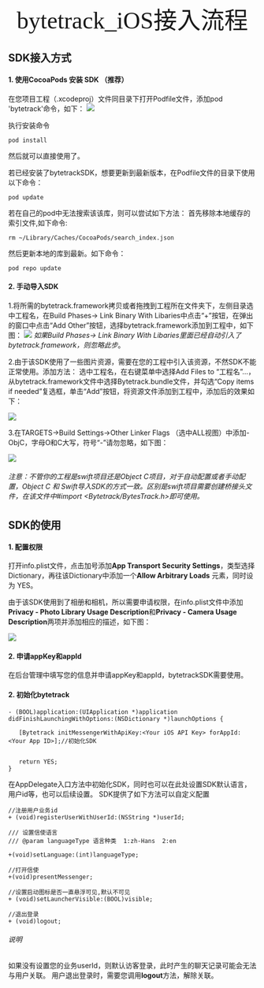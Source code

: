 <center><font face="微软雅黑" size=10>bytetrack_iOS接入流程</font></center>


## SDK接入方式
 #### 1. 使用CocoaPods 安装 SDK （推荐）
 在您项目工程（.xcodeproj）文件同目录下打开Podfile文件，添加pod 'bytetrack'命令，如下：
 ![](http://gitlab.byteslink.com/vuepress/picgo/-/raw/master/pictures/2022/09/2_14_27_23_8BBA5441-1485-473C-8087-DBD6895CA584.png)
 
 执行安装命令
 ```
pod install
```
然后就可以直接使用了。

若已经安装了bytetrackSDK，想要更新到最新版本，在Podfile文件的目录下使用以下命令：
 ```
pod update 
```
若在自己的pod中无法搜索该该库，则可以尝试如下方法：
 首先移除本地缓存的索引文件,如下命令:
 ```
rm ~/Library/Caches/CocoaPods/search_index.json
```
 然后更新本地的库到最新。如下命令：
 ```
pod repo update
```
#### 2. 手动导入SDK 
 1.将所需的bytetrack.framework拷贝或者拖拽到工程所在文件夹下，左侧目录选中工程名，在Build Phases-> Link Binary With Libaries中点击“+”按钮，在弹出的窗口中点击“Add Other”按钮，选择bytetrack.framework添加到工程中，如下图：
![](http://gitlab.byteslink.com/vuepress/picgo/-/raw/master/pictures/2022/09/2_14_27_49_FCDF2382-9AB2-4E3A-B1A2-AD652B39D424.png)
*如果Build Phases-> Link Binary With Libaries里面已经自动引入了bytetrack.framework，则忽略此步*。  

2.由于该SDK使用了一些图片资源，需要在您的工程中引入该资源，不然SDK不能正常使用。添加方法： 选中工程名，在右键菜单中选择Add Files to “工程名”…，从bytetrack.framework文件中选择Bytetrack.bundle文件，并勾选“Copy items if needed”复选框，单击“Add”按钮，将资源文件添加到工程中，添加后的效果如下：

![](http://gitlab.byteslink.com/vuepress/picgo/-/raw/master/pictures/2022/09/2_14_28_15_72A0D769-3C13-488E-86BF-EA8BB19CC03E.png)

3.在TARGETS->Build Settings->Other Linker Flags （选中ALL视图）中添加-ObjC，字母O和C大写，符号“-”请勿忽略，如下图：

![](http://gitlab.byteslink.com/vuepress/picgo/-/raw/master/pictures/2022/09/2_14_28_36_EEBBBE2E-DC6A-4A56-8F66-94082C9F407F.png)


###### 注意：不管你的工程是swift项目还是Object C项目，对于自动配置或者手动配置，Object C 和 Swift导入SDK的方式一致。区别是swift项目需要创建桥接头文件，在该文件中#import <Bytetrack/BytesTrack.h>即可使用。




## SDK的使用


#### 1. 配置权限
打开info.plist文件，点击加号添加**App Transport Security Settings**，类型选择Dictionary，再往该Dictionary中添加一个**Allow Arbitrary Loads** 元素，同时设为 YES。

由于该SDK使用到了相册和相机，所以需要申请权限，在info.plist文件中添加**Privacy - Photo Library Usage Description**和**Privacy - Camera Usage Description**两项并添加相应的描述，如下图：

![](http://gitlab.byteslink.com/vuepress/picgo/-/raw/master/pictures/2022/09/2_14_28_55_AD1FCDF6-AC3B-492E-BE74-2AB6E1915B61.png)



#### 2. 申请appKey和appId

在后台管理中填写您的️信息并申请appKey和appId，bytetrackSDK需要使用。

#### 2. 初始化bytetrack

 ```
- (BOOL)application:(UIApplication *)application didFinishLaunchingWithOptions:(NSDictionary *)launchOptions {
    
    [Bytetrack initMessengerWithApiKey:<Your iOS API Key> forAppId:<Your App ID>];//初始化SDK

    
    return YES;
}
```

在AppDelegate入口方法中初始化SDK，同时也可以在此处设置SDK默认语言，用户id等，也可以后续设置。
SDK提供了如下方法可以自定义配置


 ```
//注册用户业务id
+ (void)registerUserWithUserId:(NSString *)userId;

/// 设置信使语言
/// @param languageType 语言种类  1:zh-Hans  2:en  

+(void)setLanguage:(int)languageType;

//打开信使
+(void)presentMessenger;

//设置启动图标是否一直悬浮可见,默认不可见
+ (void)setLauncherVisible:(BOOL)visible;

//退出登录
+ (void)logout;

```

######  说明
如果没有设置您的业务userId，则默认访客登录，此时产生的聊天记录可能会无法与用户关联。
用户退出登录时，需要您调用**logout**方法，解除关联。





